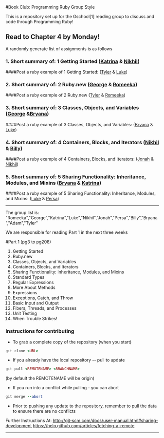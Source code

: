 #Book Club:  Programming Ruby Group Style

This is a repository set up for the Gschool[1] reading group to discuss and code through Programming Ruby!

Read to Chapter 4 by Monday!
----------------------------
A randomly generate list of assignments is as follows

### 1. Short summary of: 1 Getting Started ([Katrina](https://github.com/MappingKat) & [Nikhil](https://github.com/nikhiltaneja))

####Post a ruby example of 1 Getting Started: ([Tyler](https://github.com/TylerLong86) & [Luke](https://github.com/LukeMartinez))

### 2. Short summary of: 2 Ruby.new ([George](https://github.com/egogrb) & [Romeeka](https://github.com/rrgayhart))

####Post a ruby example of 2 Ruby.new ([Tyler](https://github.com/TylerLong86) & [Romeeka](https://github.com/rrgayhart))

### 3. Short summary of: 3 Classes, Objects, and Variables ([George](https://github.com/egogrb) &[Bryana](https://github.com/BryanaKnight))

####Post a ruby example of 3 Classes, Objects, and Variables:  ([Bryana](https://github.com/BryanaKnight) & [Luke](https://github.com/LukeMartinez))

### 4. Short summary of: 4 Containers, Blocks, and Iterators ([Nikhil](https://github.com/nikhiltaneja) & [Billy](https://github.com/billy22g))

####Post a ruby example of 4 Containers, Blocks, and Iterators: ([Jonah](https://github.com/jonah) & [Nikhil](https://github.com/nikhiltaneja))

### 5. Short summary of: 5 Sharing Functionality: Inheritance, Modules, and Mixins  ([Bryana](https://github.com/BryanaKnight) & [Katrina](https://github.com/MappingKat))
 
####Post a ruby example of 5 Sharing Functionality: Inheritance, Modules, and Mixins:  ([Luke](https://github.com/LukeMartinez) & [Persa](https://github.com/pzula))

----------------------------
The group list is:
"Romeeka","George","Katrina","Luke","Nikhil","Jonah","Persa","Billy","Bryana","Adam","Tyler"

We are responsible for reading Part 1 in the next three weeks

#Part 1 (pg3 to pg208)
1. Getting Started 
2. Ruby.new
3. Classes, Objects, and Variables 
4. Containers, Blocks, and Iterators 
5. Sharing Functionality: Inheritance, Modules, and Mixins
6. Standard Types 
7. Regular Expressions 
8. More About Methods 
9. Expressions 
10. Exceptions, Catch, and Throw 
11. Basic Input and Output 
12. Fibers, Threads, and Processes 
13. Unit Testing 
14. When Trouble Strikes!


### Instructions for contributing
<p></p>

*  To grab a complete copy of the repository (when you start)


```ruby
git clone <URL>
```

* If you already have the local repository -- pull to update

```ruby
git pull <REMOTENAME> <BRANCHNAME>
```
(by default the REMOTENAME will be origin)

*  If you run into a conflict while pulling -  you can abort

```ruby
git merge --abort
```

*  Prior to pushing any update to the repository, remember to pull the data to ensure there are no conflicts

Further Instructions At: 
<http://git-scm.com/docs/user-manual.html#sharing-development>
<https://help.github.com/articles/fetching-a-remote>


----------------------------


